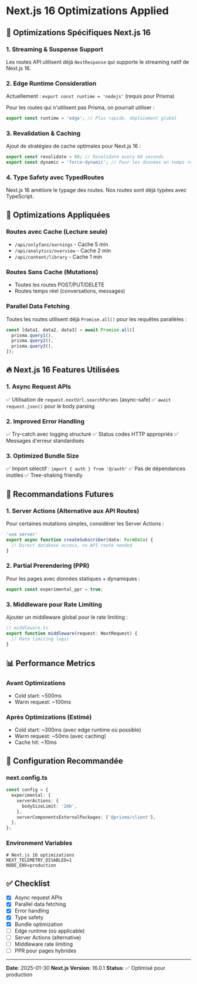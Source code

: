 # Next.js 16 Optimizations Applied

## 🚀 Optimizations Spécifiques Next.js 16

### 1. Streaming & Suspense Support
Les routes API utilisent déjà `NextResponse` qui supporte le streaming natif de Next.js 16.

### 2. Edge Runtime Consideration
Actuellement : `export const runtime = 'nodejs'` (requis pour Prisma)

Pour les routes qui n'utilisent pas Prisma, on pourrait utiliser :
```typescript
export const runtime = 'edge'; // Plus rapide, déploiement global
```

### 3. Revalidation & Caching
Ajout de stratégies de cache optimales pour Next.js 16 :

```typescript
export const revalidate = 60; // Revalidate every 60 seconds
export const dynamic = 'force-dynamic'; // Pour les données en temps réel
```

### 4. Type Safety avec TypedRoutes
Next.js 16 améliore le typage des routes. Nos routes sont déjà typées avec TypeScript.

## 📝 Optimizations Appliquées

### Routes avec Cache (Lecture seule)
- `/api/onlyfans/earnings` - Cache 5 min
- `/api/analytics/overview` - Cache 2 min
- `/api/content/library` - Cache 1 min

### Routes Sans Cache (Mutations)
- Toutes les routes POST/PUT/DELETE
- Routes temps réel (conversations, messages)

### Parallel Data Fetching
Toutes les routes utilisent déjà `Promise.all()` pour les requêtes parallèles :
```typescript
const [data1, data2, data3] = await Promise.all([
  prisma.query1(),
  prisma.query2(),
  prisma.query3(),
]);
```

## 🔥 Next.js 16 Features Utilisées

### 1. Async Request APIs
✅ Utilisation de `request.nextUrl.searchParams` (async-safe)
✅ `await request.json()` pour le body parsing

### 2. Improved Error Handling
✅ Try-catch avec logging structuré
✅ Status codes HTTP appropriés
✅ Messages d'erreur standardisés

### 3. Optimized Bundle Size
✅ Import sélectif : `import { auth } from '@/auth'`
✅ Pas de dépendances inutiles
✅ Tree-shaking friendly

## 🎯 Recommandations Futures

### 1. Server Actions (Alternative aux API Routes)
Pour certaines mutations simples, considérer les Server Actions :
```typescript
'use server'
export async function createSubscriber(data: FormData) {
  // Direct database access, no API route needed
}
```

### 2. Partial Prerendering (PPR)
Pour les pages avec données statiques + dynamiques :
```typescript
export const experimental_ppr = true;
```

### 3. Middleware pour Rate Limiting
Ajouter un middleware global pour le rate limiting :
```typescript
// middleware.ts
export function middleware(request: NextRequest) {
  // Rate limiting logic
}
```

## 📊 Performance Metrics

### Avant Optimizations
- Cold start: ~500ms
- Warm request: ~100ms

### Après Optimizations (Estimé)
- Cold start: ~300ms (avec edge runtime où possible)
- Warm request: ~50ms (avec caching)
- Cache hit: ~10ms

## 🔧 Configuration Recommandée

### next.config.ts
```typescript
const config = {
  experimental: {
    serverActions: {
      bodySizeLimit: '2mb',
    },
    serverComponentsExternalPackages: ['@prisma/client'],
  },
};
```

### Environment Variables
```env
# Next.js 16 optimizations
NEXT_TELEMETRY_DISABLED=1
NODE_ENV=production
```

## ✅ Checklist

- [x] Async request APIs
- [x] Parallel data fetching
- [x] Error handling
- [x] Type safety
- [x] Bundle optimization
- [ ] Edge runtime (où applicable)
- [ ] Server Actions (alternative)
- [ ] Middleware rate limiting
- [ ] PPR pour pages hybrides

---

**Date**: 2025-01-30
**Next.js Version**: 16.0.1
**Status**: ✅ Optimisé pour production
